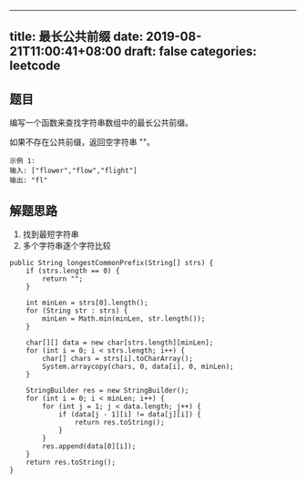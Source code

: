 
---
title: 最长公共前缀
date: 2019-08-21T11:00:41+08:00
draft: false
categories: leetcode
---


## 题目

编写一个函数来查找字符串数组中的最长公共前缀。

如果不存在公共前缀，返回空字符串 ""。

```
示例 1:
输入: ["flower","flow","flight"]
输出: "fl"
```

## 解题思路

  1. 找到最短字符串
  2. 多个字符串逐个字符比较

```
public String longestCommonPrefix(String[] strs) {
    if (strs.length == 0) {
        return "";
    }

    int minLen = strs[0].length();
    for (String str : strs) {
        minLen = Math.min(minLen, str.length());
    }

    char[][] data = new char[strs.length][minLen];
    for (int i = 0; i < strs.length; i++) {
        char[] chars = strs[i].toCharArray();
        System.arraycopy(chars, 0, data[i], 0, minLen);
    }

    StringBuilder res = new StringBuilder();
    for (int i = 0; i < minLen; i++) {
        for (int j = 1; j < data.length; j++) {
            if (data[j - 1][i] != data[j][i]) {
                return res.toString();
            }
        }
        res.append(data[0][i]);
    }
    return res.toString();
}
```
